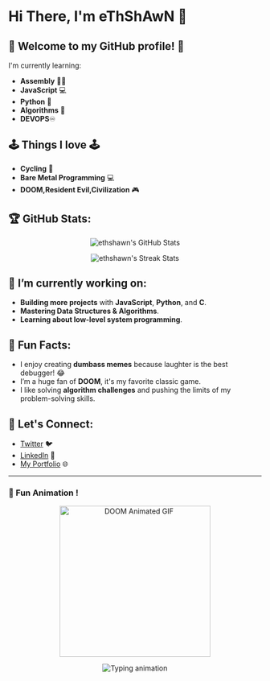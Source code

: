 # Hi There, I'm **eThShAwN** 👋

## 🎉 Welcome to my GitHub profile! 🎉

I'm currently learning:
- **Assembly** 🧑‍💻
- **JavaScript** 💻
- **Python** 🐍
- **Algorithms** 🧠
- **DEVOPS**♾️

## 🕹️ Things I love 🕹️
- **Cycling** 🤪
- **Bare Metal Programming** 💻
- **DOOM,Resident Evil,Civilization** 🎮

## 🏆 GitHub Stats:
<p align="center">
  <img src="https://github-readme-stats.vercel.app/api?username=ethshawn&theme=tokyonight&show_icons=true&hide_border=true&count_private=true" alt="ethshawn's GitHub Stats" />
</p>

<p align="center">
  <img src="https://github-readme-streak-stats.herokuapp.com/?user=ethshawn&theme=tokyonight&hide_border=true" alt="ethshawn's Streak Stats" />
</p>

## 🌱 I’m currently working on:
- **Building more projects** with **JavaScript**, **Python**, and **C**.
- **Mastering Data Structures & Algorithms**.
- **Learning about low-level system programming**.

## 🌟 Fun Facts:
- I enjoy creating **dumbass memes** because laughter is the best debugger! 😂
- I’m a huge fan of **DOOM**, it's my favorite classic game.
- I like solving **algorithm challenges** and pushing the limits of my problem-solving skills.

## 💬 Let's Connect:
- [Twitter](https://twitter.com) 🐦
- [LinkedIn](https://linkedin.com/in/) 💼
- [My Portfolio](https://google.com) 🌐

---

### 🚀 Fun Animation !

<p align="center">
  <img src="https://media0.giphy.com/media/v1.Y2lkPTc5MGI3NjExY3J4ZTY4N2xvZHpyYWU2bXc4MGRna29xNm1lYTVvaGYxZHVhNnVuZCZlcD12MV9pbnRlcm5hbF9naWZfYnlfaWQmY3Q9Zw/NsKjvlTb3xY9Mw8Jpf/giphy.webp" alt="DOOM Animated GIF" width="300" />
</p>

<p align="center">
  <img src="https://readme-typing-svg.demolab.com?font=Fira+Code&size=30&duration=2000&pause=1000&color=F70000&center=true&vCenter=true&repeat=false&width=435&lines=Go For It!" alt="Typing animation" />
</p>
